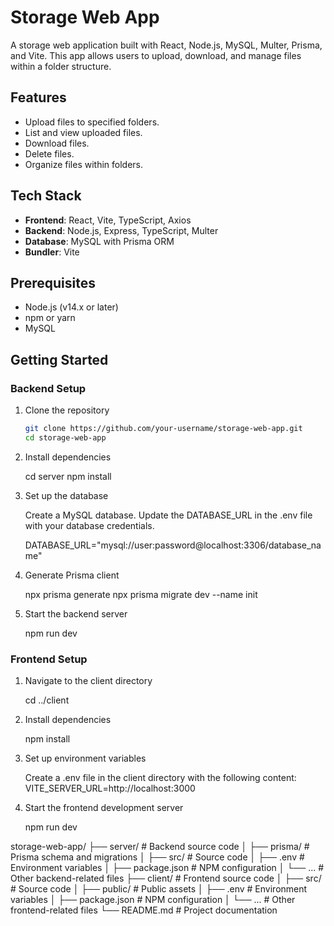 # Storage Web App

A storage web application built with React, Node.js, MySQL, Multer, Prisma, and Vite. This app allows users to upload, download, and manage files within a folder structure.

## Features

- Upload files to specified folders.
- List and view uploaded files.
- Download files.
- Delete files.
- Organize files within folders.

## Tech Stack

- **Frontend**: React, Vite, TypeScript, Axios
- **Backend**: Node.js, Express, TypeScript, Multer
- **Database**: MySQL with Prisma ORM
- **Bundler**: Vite

## Prerequisites

- Node.js (v14.x or later)
- npm or yarn
- MySQL

## Getting Started

### Backend Setup

1. Clone the repository

   ```sh
   git clone https://github.com/your-username/storage-web-app.git
   cd storage-web-app

2. Install dependencies

   cd server
   npm install   

3. Set up the database

   Create a MySQL database.
   Update the DATABASE_URL in the .env file with your database credentials.

   DATABASE_URL="mysql://user:password@localhost:3306/database_name"

4. Generate Prisma client

   npx prisma generate
   npx prisma migrate dev --name init

5. Start the backend server

   npm run dev


### Frontend Setup

1. Navigate to the client directory

   cd ../client

2. Install dependencies

   npm install

3. Set up environment variables

   Create a .env file in the client directory with the following content:
   VITE_SERVER_URL=http://localhost:3000

4. Start the frontend development server

   npm run dev



storage-web-app/
├── server/              # Backend source code
│   ├── prisma/          # Prisma schema and migrations
│   ├── src/             # Source code
│   ├── .env             # Environment variables
│   ├── package.json     # NPM configuration
│   └── ...              # Other backend-related files
├── client/              # Frontend source code
│   ├── src/             # Source code
│   ├── public/          # Public assets
│   ├── .env             # Environment variables
│   ├── package.json     # NPM configuration
│   └── ...              # Other frontend-related files
└── README.md            # Project documentation




